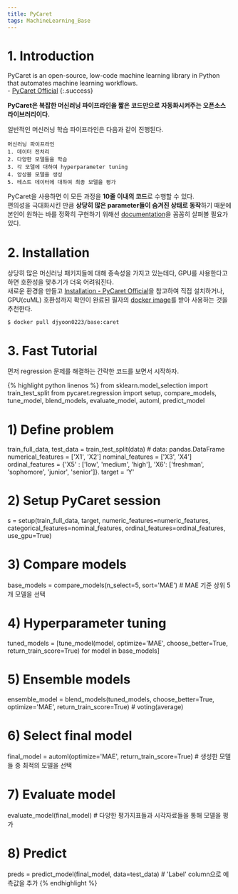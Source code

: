 ```yaml
---
title: PyCaret
tags: MachineLearning_Base
---
```


<!--more-->

# 1. Introduction
PyCaret is an open-source, low-code machine learning library in Python that automates machine learning workflows. \
\- [PyCaret Official](https://pycaret.org/)
{:.success}

**PyCaret은 복잡한 머신러닝 파이프라인을 짧은 코드만으로 자동화시켜주는 오픈소스 라이브러리이다.**

일반적인 머신러닝 학습 파이프라인은 다음과 같이 진행된다.

```
머신러닝 파이프라인
1. 데이터 전처리
2. 다양한 모델들을 학습
3. 각 모델에 대하여 hyperparameter tuning
4. 앙상블 모델을 생성
5. 테스트 데이터에 대하여 최종 모델을 평가
```

PyCaret을 사용하면 이 모든 과정을 **10줄 이내의 코드**로 수행할 수 있다. \
편의성을 극대화시킨 만큼 **상당히 많은 parameter들이 숨겨진 상태로 동작**하기 때문에 본인이 원하는 바를 정확히 구현하기 위해선 [documentation](https://pycaret.readthedocs.io/en/latest/index.html)을 꼼꼼히 살펴볼 필요가 있다.


# 2. Installation
상당히 많은 머신러닝 패키지들에 대해 종속성을 가지고 있는데다, GPU를 사용한다고 하면 호환성을 맞추기가 더욱 어려워진다. \
새로운 환경을 만들고 [Installation - PyCaret Official](https://pycaret.gitbook.io/docs/get-started/installation)을 참고하여 직접 설치하거나, GPU(cuML) 호환성까지 확인이 완료된 필자의 [docker image](https://hub.docker.com/repository/docker/djyoon0223/base)를 받아 사용하는 것을 추천한다.

```
$ docker pull djyoon0223/base:caret
```


# 3. Fast Tutorial
먼저 regression 문제를 해결하는 간략한 코드를 보면서 시작하자.

{% highlight python linenos %}
from sklearn.model_selection import train_test_split
from pycaret.regression import setup, compare_models, tune_model, blend_models, evaluate_model, automl, predict_model


# 1) Define problem
train_full_data, test_data = train_test_split(data)  # data: pandas.DataFrame
numerical_features = ['X1', 'X2']
nominal_features   = ['X3', 'X4']
ordinal_features   = {'X5' : ['low', 'medium', 'high'], 'X6': ['freshman', 'sophomore', 'junior', 'senior']}.
target             = 'Y'

# 2) Setup PyCaret session
s = setup(train_full_data, target,
          numeric_features=numeric_features,
          categorical_features=nominal_features,
          ordinal_features=ordinal_features,
          use_gpu=True)

# 3) Compare models
base_models = compare_models(n_select=5, sort='MAE')  # MAE 기준 상위 5개 모델을 선택

# 4) Hyperparameter tuning
tuned_models = [tune_model(model, optimize='MAE', choose_better=True, return_train_score=True) for model in base_models]

# 5) Ensemble models
ensemble_model = blend_models(tuned_models, choose_better=True, optimize='MAE', return_train_score=True)  # voting(average)

# 6) Select final model
final_model = automl(optimize='MAE', return_train_score=True)  # 생성한 모델들 중 최적의 모델을 선택

# 7) Evaluate model
evaluate_model(final_model)  # 다양한 평가지표들과 시각자료들을 통해 모델을 평가

# 8) Predict
preds = predict_model(final_model, data=test_data)  # 'Label' column으로 예측값을 추가
{% endhighlight %}
